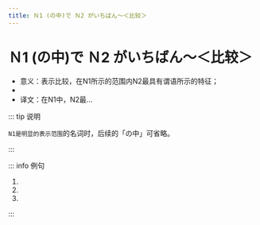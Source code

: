 ```yaml
---
title: Ｎ1 (の中)で Ｎ2 がいちばん～＜比较＞
---
```


# Ｎ1 (の中)で Ｎ2 がいちばん～＜比较＞

- 意义：表示比较，在N1所示的范围内N2最具有谓语所示的特征；
- <grammer-content sentence="接续：名词 + (の[中/なか])で + 名词 + が + [一番/いちばん]；" />
- 译文：在N1中，N2最...

::: tip 说明

`N1是明显的表示范围`的名词时，后续的「の中」可省略。

<div class="bunpou-block">

  <grammer-content sentence="[日本/にほん]**でいちばん**[高/たか]い[山/やま]は、[富士山/ふじさん]です。" trans="日本的第一高山是富士山。" />

</div>

:::

::: info 例句

  1. <grammer-content sentence="[母/はは]はお[芝居/しばい]**の[中/なか]では**[歌舞伎/かぶき]が**いちばん**[好/す]きです。" trans="妈妈最喜欢戏里的歌舞伎。" />
  2. <grammer-content sentence="クラス**の[中/なか]で**、[王/おう]さんが**いちばん**[日本語/にほんご]が[上手/じょうず]です。" trans="我们班里小王的日语是最好的。" />
  3. <grammer-content sentence="[中華料理/ちゅうかりょうり]**の[中/なか]で**は、[北京/ぺきん]ダックが**いちばん**おいしいです。" trans="在中餐里，北京烤鸭是最好吃的。" />

:::
